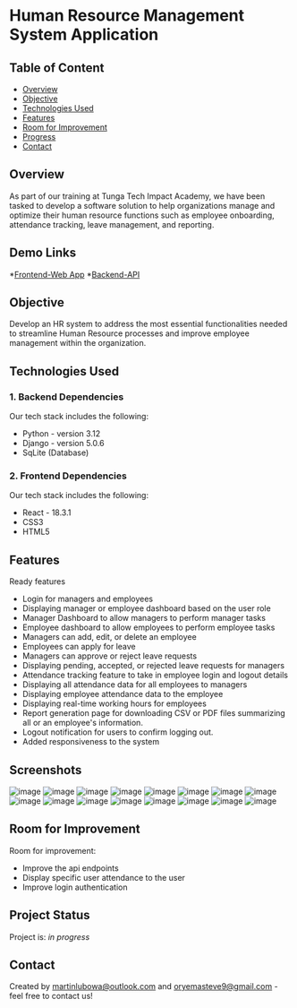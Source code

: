 # Human Resource Management System Application
## Table of Content
* [Overview](#overview)
* [Objective](#objective)
* [Technologies Used](#technologies-used)
* [Features](#features)
* [Room for Improvement](#room-for-improvement)
* [Progress](#progress)
* [Contact](#contact)
## Overview
As part of our training at Tunga Tech Impact Academy, we have been tasked to develop a software solution to help organizations manage and optimize their human resource functions such as employee onboarding, attendance tracking, leave management, and reporting.
## Demo Links
*[Frontend-Web App](https://plutohr.onrender.com/)
*[Backend-API](https://plutohr-yh2n.onrender.com/api/schema/swagger-ui/)
## Objective
Develop an HR system to address the most essential functionalities needed to
streamline Human Resource processes and improve employee management
within the organization.
## Technologies Used
### 1. Backend Dependencies
Our tech stack includes the following:
- Python - version 3.12
- Django - version 5.0.6
- SqLite (Database)
### 2. Frontend Dependencies
Our tech stack includes the following:
- React - 18.3.1
- CSS3
- HTML5
## Features
Ready features
- Login for managers and employees
- Displaying manager or employee dashboard based on the user role
- Manager Dashboard to allow managers to perform manager tasks
- Employee dashboard to allow employees to perform employee tasks
- Managers can add, edit, or delete an employee
- Employees can apply for leave
- Managers can approve or reject leave requests
- Displaying pending, accepted, or rejected leave requests for managers
- Attendance tracking feature to take in employee login and logout details
- Displaying all attendance data for all employees to managers
- Displaying employee attendance data to the employee
- Displaying real-time working hours for employees
- Report generation page for downloading CSV or PDF files summarizing all or an employee's information.
- Logout notification for users to confirm logging out.
- Added responsiveness to the system

## Screenshots
![image](./images/img_11.png)
![image](./images/img_12.png)
![image](./images/img_13.png)
![image](./images/img_14.png)
![image](./images/img_15.png)
![image](./images/img_16.png)
![image](./images/img_17.png)
![image](./images/img_18.png)
![image](./images/img_19.png)
![image](./images/img_20.png)
![image](./images/img_21.png)
![image](./images/img_22.png)
![image](./images/img_23.png)
![image](./images/img_24.png)
![image](./images/img_25.png)
![image](./images/img_26.png)

## Room for Improvement

Room for improvement:
- Improve the api endpoints
- Display specific user attendance to the user
- Improve login authentication
## Project Status
Project is: _in progress_ 
## Contact
Created by <martinlubowa@outlook.com> and <oryemasteve9@gmail.com> - feel free to contact us!
